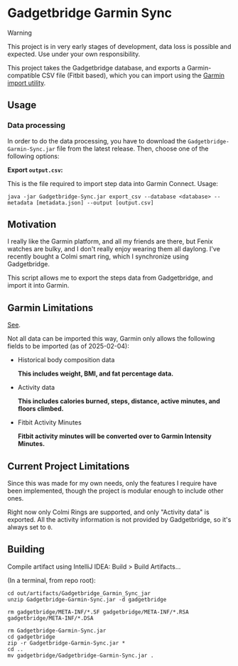 # Gadgetbridge Garmin Sync

> [!WARNING]
> This project is in very early stages of development, data loss is possible and expected. Use under your own responsibility.

This project takes the Gadgetbridge database, and exports a Garmin-compatible CSV file (Fitbit based), which you can
import using the [Garmin import utility](https://connect.garmin.com/modern/import-data).

## Usage
### Data processing

In order to do the data processing, you have to download the `Gadgetbridge-Garmin-Sync.jar` file from the latest release.
Then, choose one of the following options:

**Export `output.csv`:**

This is the file required to import step data into Garmin Connect. Usage:
```shell
java -jar Gadgetbridge-Sync.jar export_csv --database <database> --metadata [metadata.json] --output [output.csv]
```

## Motivation

I really like the Garmin platform, and all my friends are there, but Fenix watches are bulky, and I don't really enjoy
wearing them all daylong. I've recently bought a Colmi smart ring, which I synchronize using Gadgetbridge.

This script allows me to export the steps data from Gadgetbridge, and import it into Garmin.

## Garmin Limitations

[See](https://support.garmin.com/en-US/?faq=HfJ4xPchdD3cmZ2qtDpOR8).

Not all data can be imported this way, Garmin only allows the following fields to be imported (as of 2025-02-04):
- Historical body composition data

  **This includes weight, BMI, and fat percentage data.**

- Activity data

  **This includes calories burned, steps, distance, active minutes, and floors climbed.**

- Fitbit Activity Minutes

  **Fitbit activity minutes will be converted over to Garmin Intensity Minutes.**

## Current Project Limitations

Since this was made for my own needs, only the features I require have been implemented, though the project is modular
enough to include other ones.

Right now only Colmi Rings are supported, and only "Activity data" is exported. All the activity information is not
provided by Gadgetbridge, so it's always set to `0`.

## Building

Compile artifact using IntelliJ IDEA: Build > Build Artifacts...

(In a terminal, from repo root):
```shell
cd out/artifacts/Gadgetbridge_Garmin_Sync_jar
unzip Gadgetbridge-Garmin-Sync.jar -d gadgetbridge

rm gadgetbridge/META-INF/*.SF gadgetbridge/META-INF/*.RSA gadgetbridge/META-INF/*.DSA

rm Gadgetbridge-Garmin-Sync.jar
cd gadgetbridge
zip -r Gadgetbridge-Garmin-Sync.jar *
cd ..
mv gadgetbridge/Gadgetbridge-Garmin-Sync.jar .
```
